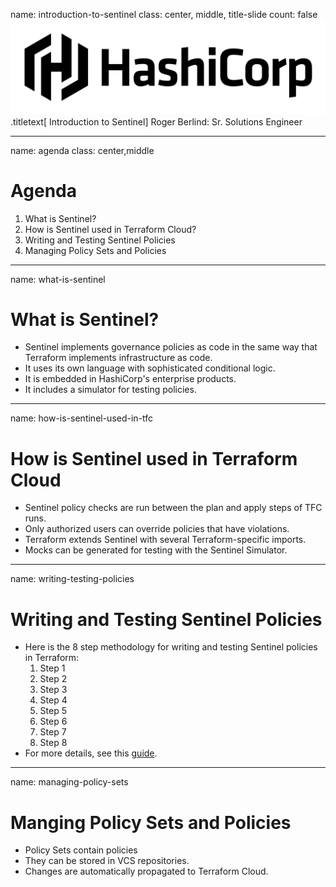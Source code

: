 name: introduction-to-sentinel
class: center, middle, title-slide
count: false
![:scale 30%](images/HashiCorp_PrimaryLogo_Black.png)
.titletext[
Introduction to Sentinel]
Roger Berlind: Sr. Solutions Engineer

---
name: agenda
class: center,middle
# Agenda

1. What is Sentinel?
2. How is Sentinel used in Terraform Cloud?
3. Writing and Testing Sentinel Policies
4. Managing Policy Sets and Policies

---
name: what-is-sentinel
# What is Sentinel?

* Sentinel implements governance policies as code in the same way that Terraform implements infrastructure as code.
* It uses its own language with sophisticated conditional logic.
* It is embedded in HashiCorp's enterprise products.
* It includes a simulator for testing policies.

---
name: how-is-sentinel-used-in-tfc
# How is Sentinel used in Terraform Cloud

* Sentinel policy checks are run between the plan and apply steps of TFC runs.
* Only authorized users can override policies that have violations.
* Terraform extends Sentinel with several Terraform-specific imports.
* Mocks can be generated for testing with the Sentinel Simulator.

---
name: writing-testing-policies
# Writing and Testing Sentinel Policies

* Here is the 8 step methodology for writing and testing Sentinel policies in Terraform:
  1. Step 1
  2. Step 2
  3. Step 3
  4. Step 4
  5. Step 5
  6. Step 6
  7. Step 7
  8. Step 8
* For more details, see this [guide](https://www.hashicorp.com/resources/writing-and-testing-sentinel-policies-for-terraform).

---
name: managing-policy-sets
# Manging Policy Sets and Policies

* Policy Sets contain policies
* They can be stored in VCS repositories.
* Changes are automatically propagated to Terraform Cloud.
